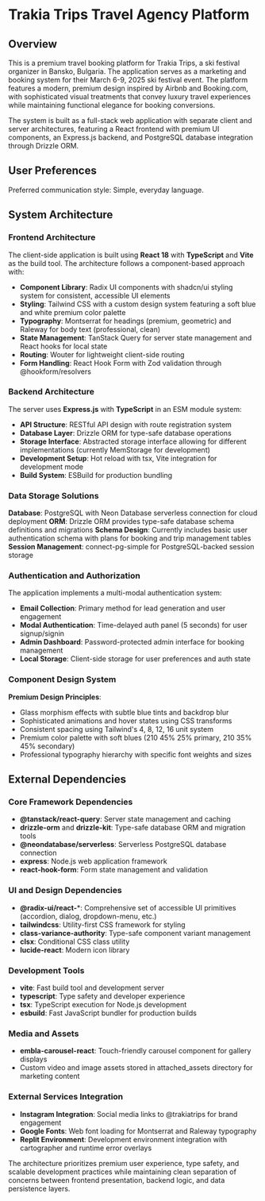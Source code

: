 # Trakia Trips Travel Agency Platform

## Overview

This is a premium travel booking platform for Trakia Trips, a ski festival organizer in Bansko, Bulgaria. The application serves as a marketing and booking system for their March 6-9, 2025 ski festival event. The platform features a modern, premium design inspired by Airbnb and Booking.com, with sophisticated visual treatments that convey luxury travel experiences while maintaining functional elegance for booking conversions.

The system is built as a full-stack web application with separate client and server architectures, featuring a React frontend with premium UI components, an Express.js backend, and PostgreSQL database integration through Drizzle ORM.

## User Preferences

Preferred communication style: Simple, everyday language.

## System Architecture

### Frontend Architecture
The client-side application is built using **React 18** with **TypeScript** and **Vite** as the build tool. The architecture follows a component-based approach with:

- **Component Library**: Radix UI components with shadcn/ui styling system for consistent, accessible UI elements
- **Styling**: Tailwind CSS with a custom design system featuring a soft blue and white premium color palette
- **Typography**: Montserrat for headings (premium, geometric) and Raleway for body text (professional, clean)
- **State Management**: TanStack Query for server state management and React hooks for local state
- **Routing**: Wouter for lightweight client-side routing
- **Form Handling**: React Hook Form with Zod validation through @hookform/resolvers

### Backend Architecture
The server uses **Express.js** with **TypeScript** in an ESM module system:

- **API Structure**: RESTful API design with route registration system
- **Database Layer**: Drizzle ORM for type-safe database operations
- **Storage Interface**: Abstracted storage interface allowing for different implementations (currently MemStorage for development)
- **Development Setup**: Hot reload with tsx, Vite integration for development mode
- **Build System**: ESBuild for production bundling

### Data Storage Solutions
**Database**: PostgreSQL with Neon Database serverless connection for cloud deployment
**ORM**: Drizzle ORM provides type-safe database schema definitions and migrations
**Schema Design**: Currently includes basic user authentication schema with plans for booking and trip management tables
**Session Management**: connect-pg-simple for PostgreSQL-backed session storage

### Authentication and Authorization
The application implements a multi-modal authentication system:
- **Email Collection**: Primary method for lead generation and user engagement
- **Modal Authentication**: Time-delayed auth panel (5 seconds) for user signup/signin
- **Admin Dashboard**: Password-protected admin interface for booking management
- **Local Storage**: Client-side storage for user preferences and auth state

### Component Design System
**Premium Design Principles**:
- Glass morphism effects with subtle blue tints and backdrop blur
- Sophisticated animations and hover states using CSS transforms
- Consistent spacing using Tailwind's 4, 8, 12, 16 unit system
- Premium color palette with soft blues (210 45% 25% primary, 210 35% 45% secondary)
- Professional typography hierarchy with specific font weights and sizes

## External Dependencies

### Core Framework Dependencies
- **@tanstack/react-query**: Server state management and caching
- **drizzle-orm** and **drizzle-kit**: Type-safe database ORM and migration tools
- **@neondatabase/serverless**: Serverless PostgreSQL database connection
- **express**: Node.js web application framework
- **react-hook-form**: Form state management and validation

### UI and Design Dependencies
- **@radix-ui/react-***: Comprehensive set of accessible UI primitives (accordion, dialog, dropdown-menu, etc.)
- **tailwindcss**: Utility-first CSS framework for styling
- **class-variance-authority**: Type-safe component variant management
- **clsx**: Conditional CSS class utility
- **lucide-react**: Modern icon library

### Development Tools
- **vite**: Fast build tool and development server
- **typescript**: Type safety and developer experience
- **tsx**: TypeScript execution for Node.js development
- **esbuild**: Fast JavaScript bundler for production builds

### Media and Assets
- **embla-carousel-react**: Touch-friendly carousel component for gallery displays
- Custom video and image assets stored in attached_assets directory for marketing content

### External Services Integration
- **Instagram Integration**: Social media links to @trakiatrips for brand engagement
- **Google Fonts**: Web font loading for Montserrat and Raleway typography
- **Replit Environment**: Development environment integration with cartographer and runtime error overlays

The architecture prioritizes premium user experience, type safety, and scalable development practices while maintaining clean separation of concerns between frontend presentation, backend logic, and data persistence layers.